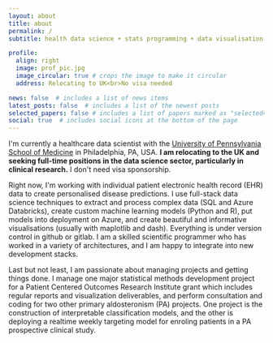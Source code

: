```yaml
---
layout: about
title: about
permalink: /
subtitle: health data science ☀️ stats programming ☀️ data visualisation

profile:
  align: right
  image: prof_pic.jpg
  image_circular: true # crops the image to make it circular
  address: Relocating to UK<br>No visa needed

news: false  # includes a list of news items
latest_posts: false  # includes a list of the newest posts
selected_papers: false # includes a list of papers marked as "selected={true}"
social: true  # includes social icons at the bottom of the page
---
```


I'm currently a healthcare data scientist with the [University of Pennsylvania
School of Medicine](https://pathology.med.upenn.edu) in Philadelphia, PA, USA. **I
am relocating to the UK and seeking full-time positions in the data science sector,
particularly in clinical research.** I don't need visa sponsorship.

Right now, I'm working with individual patient electronic health record (EHR)
data to create personalised disease predictions. I use full-stack data science
techniques to extract and process complex data (SQL and Azure Databricks),
create custom machine learning models (Python and R), put models into deployment
on Azure, and create beautiful and informative visualisations (usually with maplotlib and dash).
Everything is under version control in github or gitlab.
I am a skilled scientific programmer who has worked in a variety of architectures,
and I am happy to integrate into new development stacks.

Last but not least, I am passionate about managing projects and getting things done.
I manage one major statistical methods development project for a
Patient Centered Outcomes Research Institute grant which includes regular reports and
visualization deliverables,
and perform consultation and coding for two other primary aldosteronism (PA) projects.
One project is the construction of interpretable classification models, and the other
is deploying a realtime weekly targeting model for enroling patients in a PA
prospective clinical study.
